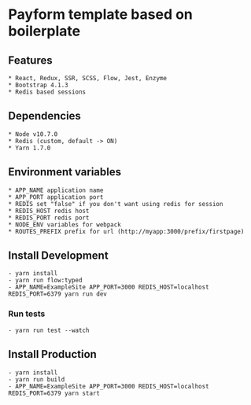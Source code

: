 # Payform template based on boilerplate

## Features

```
* React, Redux, SSR, SCSS, Flow, Jest, Enzyme
* Bootstrap 4.1.3
* Redis based sessions
```

## Dependencies

```
* Node v10.7.0
* Redis (custom, default -> ON)
* Yarn 1.7.0
```

## Environment variables

```
* APP_NAME application name
* APP_PORT application port
* REDIS set "false" if you don't want using redis for session
* REDIS_HOST redis host
* REDIS_PORT redis port
* NODE_ENV variables for webpack
* ROUTES_PREFIX prefix for url (http://myapp:3000/prefix/firstpage)
```

## Install Development

```
- yarn install
- yarn run flow:typed
- APP_NAME=ExampleSite APP_PORT=3000 REDIS_HOST=localhost REDIS_PORT=6379 yarn run dev
```

### Run tests

```
- yarn run test --watch
```

## Install Production

```
- yarn install
- yarn run build
- APP_NAME=ExampleSite APP_PORT=3000 REDIS_HOST=localhost REDIS_PORT=6379 yarn start
```
